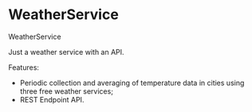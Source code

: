 # WeatherService
WeatherService

Just a weather service with an API.

Features:
- Periodic collection and averaging of temperature data in cities using three free weather services;
- REST Endpoint API.
